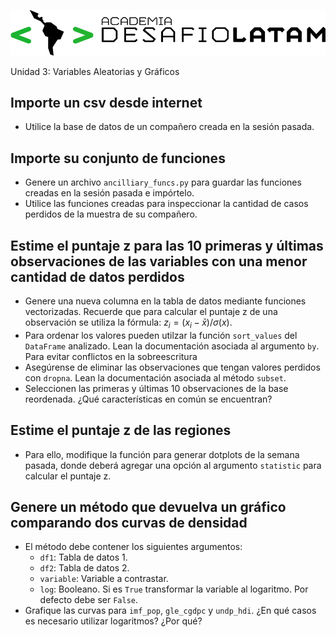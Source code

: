 ![](logo.png)

Unidad 3: Variables Aleatorias y Gráficos

## Importe un csv desde internet

* Utilice la base de datos de un compañero creada en la sesión pasada.

## Importe su conjunto de funciones

* Genere un archivo `ancilliary_funcs.py` para guardar las funciones creadas en la sesión pasada e impórtelo.
* Utilice las funciones creadas para inspeccionar la cantidad de casos perdidos de la muestra de su compañero.


## Estime el puntaje z para las 10 primeras y últimas observaciones de las variables con una menor cantidad de datos perdidos

* Genere una nueva columna en la tabla de datos mediante funciones vectorizadas. Recuerde que para calcular el puntaje z de una observación se utiliza la fórmula: $z_{i}=(x_{i} - \bar{x}) / \sigma(x)$.
* Para ordenar los valores pueden utilzar la función `sort_values` del `DataFrame` analizado. Lean la documentación asociada al argumento `by`. Para evitar conflictos en la sobreescritura 
* Asegúrense de eliminar las observaciones que tengan valores perdidos con `dropna`. Lean la documentación asociada al método `subset`.
* Seleccionen las primeras y últimas 10 observaciones de la base reordenada. ¿Qué características en común se encuentran?

## Estime el puntaje z de las regiones

* Para ello, modifique la función para generar dotplots de la semana pasada, donde deberá agregar una opción al argumento `statistic` para calcular el puntaje z.

## Genere un método que devuelva un gráfico comparando dos curvas de densidad

* El método debe contener los siguientes argumentos:
    - `df1`: Tabla de datos 1.
    - `df2`: Tabla de datos 2.
    - `variable`: Variable a contrastar.
    - `log`: Booleano. Si es `True` transformar la variable al logaritmo. Por defecto debe ser `False`.
* Grafique las curvas para `imf_pop`, `gle_cgdpc` y `undp_hdi`. ¿En qué casos es necesario utilizar logaritmos? ¿Por qué?
  
